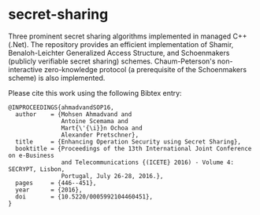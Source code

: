 # secret-sharing
Three prominent secret sharing algorithms implemented in managed C++ (.Net).
The repository provides an efficient implementation of Shamir, Benaloh-Leichter Generalized Access Structure, and Schoenmakers (publicly verifiable secret sharing) schemes.
Chaum-Peterson's non-interactive zero-knowledge protocol (a prerequisite of the Schoenmakers scheme) is also implemented.

Please cite this work using the following Bibtex entry:
```
@INPROCEEDINGS{ahmadvandSOP16,
  author    = {Mohsen Ahmadvand and
               Antoine Scemama and
               Mart{\'{\i}}n Ochoa and
               Alexander Pretschner},
  title     = {Enhancing Operation Security using Secret Sharing},
  booktitle = {Proceedings of the 13th International Joint Conference on e-Business
               and Telecommunications {(ICETE} 2016) - Volume 4: SECRYPT, Lisbon,
               Portugal, July 26-28, 2016.},
  pages     = {446--451},
  year      = {2016},
  doi       = {10.5220/0005992104460451},
}
```

